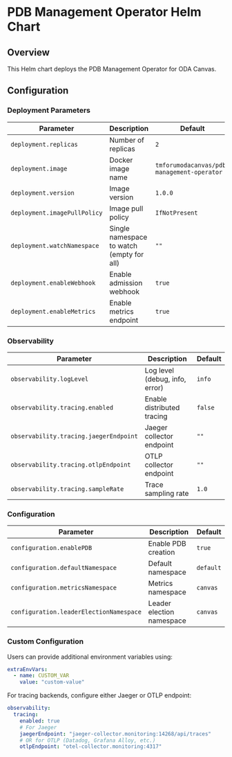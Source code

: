 # PDB Management Operator Helm Chart

## Overview
This Helm chart deploys the PDB Management Operator for ODA Canvas.

## Configuration

### Deployment Parameters
| Parameter | Description | Default |
|-----------|-------------|---------|
| `deployment.replicas` | Number of replicas | `2` |
| `deployment.image` | Docker image name | `tmforumodacanvas/pdb-management-operator` |
| `deployment.version` | Image version | `1.0.0` |
| `deployment.imagePullPolicy` | Image pull policy | `IfNotPresent` |
| `deployment.watchNamespace` | Single namespace to watch (empty for all) | `""` |
| `deployment.enableWebhook` | Enable admission webhook | `true` |
| `deployment.enableMetrics` | Enable metrics endpoint | `true` |

### Observability
| Parameter | Description | Default |
|-----------|-------------|---------|
| `observability.logLevel` | Log level (debug, info, error) | `info` |
| `observability.tracing.enabled` | Enable distributed tracing | `false` |
| `observability.tracing.jaegerEndpoint` | Jaeger collector endpoint | `""` |
| `observability.tracing.otlpEndpoint` | OTLP collector endpoint | `""` |
| `observability.tracing.sampleRate` | Trace sampling rate | `1.0` |

### Configuration
| Parameter | Description | Default |
|-----------|-------------|---------|
| `configuration.enablePDB` | Enable PDB creation | `true` |
| `configuration.defaultNamespace` | Default namespace | `default` |
| `configuration.metricsNamespace` | Metrics namespace | `canvas` |
| `configuration.leaderElectionNamespace` | Leader election namespace | `canvas` |

### Custom Configuration
Users can provide additional environment variables using:
```yaml
extraEnvVars:
  - name: CUSTOM_VAR
    value: "custom-value"
```

For tracing backends, configure either Jaeger or OTLP endpoint:
```yaml
observability:
  tracing:
    enabled: true
    # For Jaeger
    jaegerEndpoint: "jaeger-collector.monitoring:14268/api/traces"
    # OR for OTLP (Datadog, Grafana Alloy, etc.)
    otlpEndpoint: "otel-collector.monitoring:4317"
```